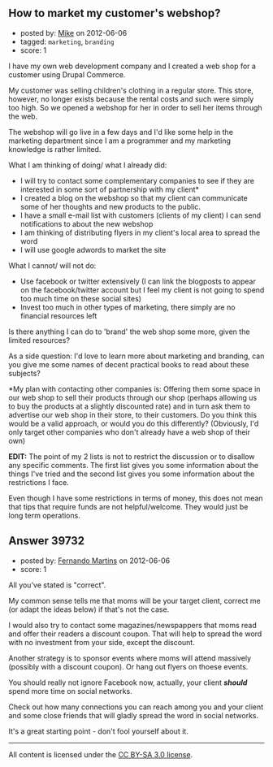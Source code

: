 ## How to market my customer's webshop?

- posted by: [Mike](https://stackexchange.com/users/-1/18134-mike) on 2012-06-06
- tagged: `marketing`, `branding`
- score: 1

I have my own web development company and I created a web shop for a customer using Drupal Commerce. 

My customer was selling children's clothing in a regular store. This store, however, no longer exists because the rental costs and such were simply too high. So we opened a webshop for her in order to sell her items through the web.

The webshop will go live in a few days and I'd like some help in the marketing department since I am a programmer and my marketing knowledge is rather limited.

What I am thinking of doing/ what I already did:

- I will try to contact some complementary companies to see if they are interested in some sort of partnership with my client*
- I created a blog on the webshop so that my client can communicate some of her thoughts and new products to the public.
- I have a small e-mail list with customers (clients of my client) I can send notifications to about the new webshop
- I am thinking of distributing flyers in my client's local area to spread the word
- I will use google adwords to market the site

What I cannot/ will not do:

- Use facebook or twitter extensively (I can link the blogposts to appear on the facebook/twitter account but I feel my client is not going to spend too much time on these social sites)
- Invest too much in other types of marketing, there simply are no financial resources left


Is there anything I can do to 'brand' the web shop some more, given the limited resources?

As a side question: I'd love to learn more about marketing and branding, can you give me some names of decent practical books to read about these subjects? 


*My plan with contacting other companies is: Offering them some space in our web shop to sell their products through our shop (perhaps allowing us to buy the products at a slightly discounted rate) and in turn ask them to advertise our web shop in their store, to their customers. Do you think this would be a valid approach, or would you do this differently?
(Obviously, I'd only target other companies who don't already have a web shop of their own)

**EDIT:**
The point of my 2 lists is not to restrict the discussion or to disallow any specific comments. The first list gives you some information about the things I've tried and the second list gives you some information about the restrictions I face.

Even though I have some restrictions in terms of money, this does not mean that tips that require funds are not helpful/welcome. They would just be long term operations.



## Answer 39732

- posted by: [Fernando Martins](https://stackexchange.com/users/-1/1778-fernando-martins) on 2012-06-06
- score: 1

All you've stated is "correct".

My common sense tells me that moms will be your target client, correct me (or adapt the ideas below) if that's not the case.

I would also try to contact some magazines/newspappers that moms read and offer their readers a discount coupon. That will help to spread the word with no investment from your side, except the discount.

Another strategy is to sponsor events where moms will attend massively (possibly with a discount coupon). Or hang out flyers on thoese events.

You should really not ignore Facebook now, actually, your client ***should*** spend more time on social networks. 

Check out how many connections you can reach among you and your client and some close friends that will gladly spread the word in social networks. 

It's a great starting point - don't fool yourself about it.



---

All content is licensed under the [CC BY-SA 3.0 license](https://creativecommons.org/licenses/by-sa/3.0/).
